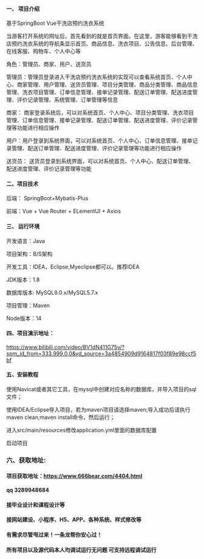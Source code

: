 

#### 一、 项目介绍
基于SpringBoot Vue干洗店预约洗衣系统

当游客打开系统的网址后，首先看到的就是首页界面。在这里，游客能够看到干洗店预约洗衣系统的导航条显示首页、商品信息、洗衣项目、公告信息、后台管理、在线客服、购物车、个人中心等

角色：管理员、商家、用户、送货员

管理员：管理员登录进入干洗店预约洗衣系统的实现可以查看系统首页、个人中心、商家管理、用户管理、送货员管理、项目分类管理、商品分类管理、商品信息管理、洗衣项目管理、订单信息管理、接单记录管理、配送订单管理、配送进度管理、评价记录管理、系统管理、订单管理等信息

商家： 商家登录系统后，可以对系统首页、个人中心、项目分类管理、洗衣项目管理、订单信息管理、接单记录管理、配送订单管理、配送进度管理、评价记录管理等功能进行相应操作

用户：用户登录到系统界面，可以对系统首页、个人中心、订单信息管理、接单记录管理、配送订单管理、配送进度管理、评价记录管理等功能进行相应操作

送货员： 送货员登录到系统界面，可以对系统首页、个人中心、配送订单管理、配送进度管理、评价记录管理等功能
#### 二、项目技术
后端： SpringBoot+Mybatis-Plus

前端：Vue + Vue Router + ELementUI + Axios

#### 三、 运行环境
开发语言：Java

项目架构：B/S架构

开发工具：IDEA，Eclipse,Myeclipse都可以。推荐IDEA

JDK版本：1.8

数据库版本: MySQL8.0.x/MySQL5.7.x

项目管理：Maven

Node版本：14

#### 四、项目演示地址：

https://www.bilibili.com/video/BV1dN411G75v/?spm_id_from=333.999.0.0&vd_source=3a4854909d9164817f03f89e98ccf5bf

#### 五、安装教程
使用Navicat或者其它工具，在mysql中创建对应名称的数据库，并导入项目的sql文件；

使用IDEA/Eclipse导入项目，若为maven项目请选择maven;导入成功后请执行maven clean;maven install命令，然后运行；

进入src/main/resources修改application.yml里面的数据库配置

启动项目


### 六、获取地址:
#### 项目获取地址：https://www.666bear.com/4404.html
#### qq 3289948684
#### 接毕业设计和课程设计等
#### 接网站建设、小程序、H5、APP、各种系统、样式修改等
#### 有需求尽管甩过来！一条龙帮你安心过！
#### 所有项目以及源代码本人均调试运行无问题 可支持远程调试运行





